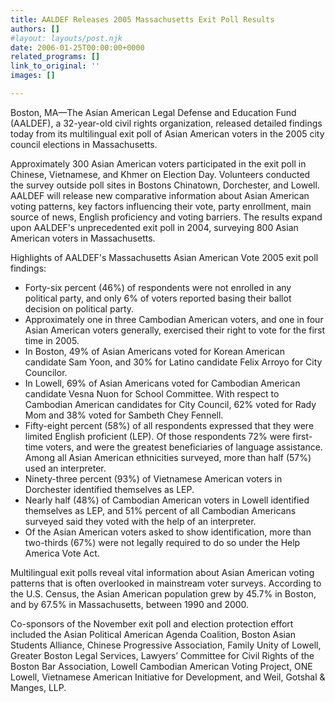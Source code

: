 ```yaml
---
title: AALDEF Releases 2005 Massachusetts Exit Poll Results
authors: []
#layout: layouts/post.njk
date: 2006-01-25T00:00:00+0000
related_programs: []
link_to_original: ''
images: []

---
```

Boston, MA—The Asian American Legal Defense and Education Fund (AALDEF), a 32-year-old civil rights organization, released detailed findings today from its multilingual exit poll of Asian American voters in the 2005 city council elections in Massachusetts.

Approximately 300 Asian American voters participated in the exit poll in Chinese, Vietnamese, and Khmer on Election Day. Volunteers conducted the survey outside poll sites in Bostons Chinatown, Dorchester, and Lowell. AALDEF will release new comparative information about Asian American voting patterns, key factors influencing their vote, party enrollment, main source of news, English proficiency and voting barriers. The results expand upon AALDEF's unprecedented exit poll in 2004, surveying 800 Asian American voters in Massachusetts.

Highlights of AALDEF's Massachusetts Asian American Vote 2005 exit poll findings:

* Forty-six percent (46%) of respondents were not enrolled in any political party, and only 6% of voters reported basing their ballot decision on political party.
* Approximately one in three Cambodian American voters, and one in four Asian American voters generally, exercised their right to vote for the first time in 2005.
* In Boston, 49% of Asian Americans voted for Korean American candidate Sam Yoon, and 30% for Latino candidate Felix Arroyo for City Councilor.
* In Lowell, 69% of Asian Americans voted for Cambodian American candidate Vesna Nuon for School Committee. With respect to Cambodian American candidates for City Council, 62% voted for Rady Mom and 38% voted for Sambeth Chey Fennell.
* Fifty-eight percent (58%) of all respondents expressed that they were limited English proficient (LEP). Of those respondents 72% were first-time voters, and were the greatest beneficiaries of language assistance. Among all Asian American ethnicities surveyed, more than half (57%) used an interpreter.
* Ninety-three percent (93%) of Vietnamese American voters in Dorchester identified themselves as LEP.
* Nearly half (48%) of Cambodian American voters in Lowell identified themselves as LEP, and 51% percent of all Cambodian Americans surveyed said they voted with the help of an interpreter.
* Of the Asian American voters asked to show identification, more than two-thirds (67%) were not legally required to do so under the Help America Vote Act.
  </ul>

Multilingual exit polls reveal vital information about Asian American voting patterns that is often overlooked in mainstream voter surveys. According to the U.S. Census, the Asian American population grew by 45.7% in Boston, and by 67.5% in Massachusetts, between 1990 and 2000.

Co-sponsors of the November exit poll and election protection effort included the Asian Political American Agenda Coalition, Boston Asian Students Alliance, Chinese Progressive Association, Family Unity of Lowell, Greater Boston Legal Services, Lawyers’ Committee for Civil Rights of the Boston Bar Association, Lowell Cambodian American Voting Project, ONE Lowell, Vietnamese American Initiative for Development, and Weil, Gotshal & Manges, LLP.